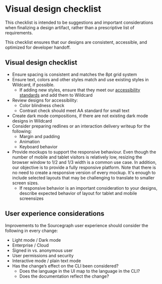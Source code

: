 # Visual design checklist

This checklist is intended to be suggestions and important considerations when finalizing a design artifact, rather than a prescriptive list of requirements.

This checklist ensures that our designs are consistent, accessible, and optimized for developer handoff.

## Visual design checklist

- Ensure spacing is consistent and matches the 8pt grid system
- Ensure text, colors and other styles match and use existing styles in Wildcard, if possible.
  - If adding new styles, ensure that they meet our [accessibility standards](./design-and-interaction-guidelines.md#accessibility-standards) and add them to Wildcard
- Review designs for accessibility:
  - Color blindness check
  - Contrast check should meet AA standard for small text
- Create dark mode compositions, if there are not existing dark mode designs in Wildcard
- Consider preparing redlines or an interaction delivery writeup for the following:
  - Margin and padding
  - Animation
  - Keyboard behavior
- Provide mockups to support the responsive behaviour. Even though the number of mobile and tablet visitors is relatively low, resizing the browser window to 1/2 and 1/3 width is a common use case. In addition, our objective is to provide a fully responsive platform. Note that there is no need to create a responsive version of every mockup. It's enough to include selected layouts that may be challenging to translate to smaller screen sizes.
  - If responsive behavior is an important consideration to your designs, describe expected behavior of layout for tablet and mobile screensizes

## User experience considerations

Improvements to the Sourcegraph user experience should consider the following in every change:

- Light mode / Dark mode
- Enterprise / Cloud
- Signed in vs. anonymous user
- User permissions and security
- Interactive mode / plain text mode
- Has the change’s effect on the CLI been considered?
  - Does the language in the UI map to the language in the CLI?
  - Does the documentation reflect the change?
